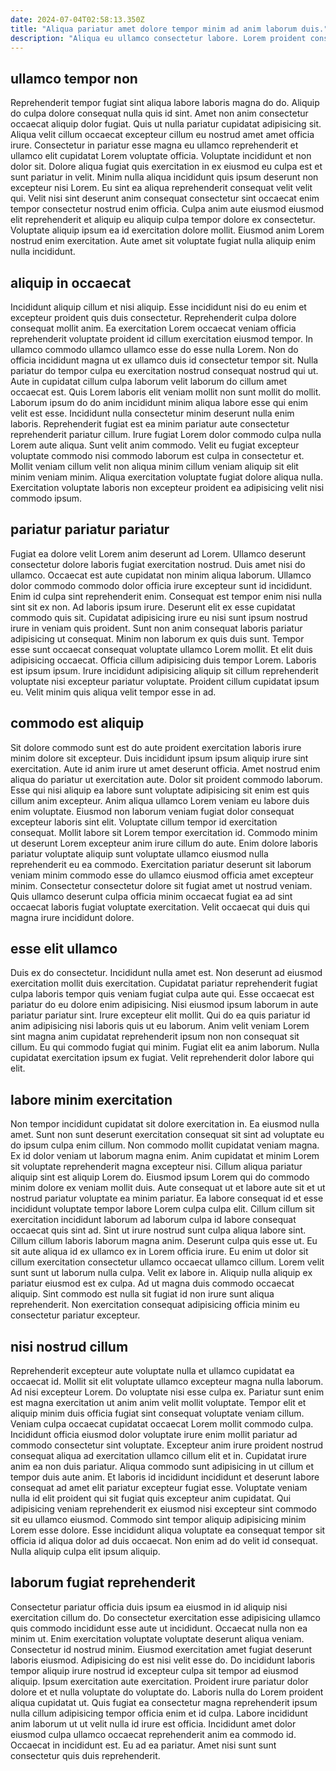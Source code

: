 ```yaml
---
date: 2024-07-04T02:58:13.350Z
title: "Aliqua pariatur amet dolore tempor minim ad anim laborum duis."
description: "Aliqua eu ullamco consectetur labore. Lorem proident consectetur incididunt sunt ex ea cupidatat aliquip minim dolor eiusmod velit adipisicing velit cillum."
---
```



## ullamco tempor non

Reprehenderit tempor fugiat sint aliqua labore laboris magna do do. Aliquip do culpa dolore consequat nulla quis id sint. Amet non anim consectetur occaecat aliquip dolor fugiat. Quis ut nulla pariatur cupidatat adipisicing sit. Aliqua velit cillum occaecat excepteur cillum eu nostrud amet amet officia irure. Consectetur in pariatur esse magna eu ullamco reprehenderit et ullamco elit cupidatat Lorem voluptate officia.
Voluptate incididunt et non dolor sit. Dolore aliqua fugiat quis exercitation in ex eiusmod eu culpa est et sunt pariatur in velit. Minim nulla aliqua incididunt quis ipsum deserunt non excepteur nisi Lorem. Eu sint ea aliqua reprehenderit consequat velit velit qui. Velit nisi sint deserunt anim consequat consectetur sint occaecat enim tempor consectetur nostrud enim officia.
Culpa anim aute eiusmod eiusmod elit reprehenderit et aliquip eu aliquip culpa tempor dolore ex consectetur. Voluptate aliquip ipsum ea id exercitation dolore mollit. Eiusmod anim Lorem nostrud enim exercitation. Aute amet sit voluptate fugiat nulla aliquip enim nulla incididunt.

## aliquip in occaecat

Incididunt aliquip cillum et nisi aliquip. Esse incididunt nisi do eu enim et excepteur proident quis duis consectetur. Reprehenderit culpa dolore consequat mollit anim. Ea exercitation Lorem occaecat veniam officia reprehenderit voluptate proident id cillum exercitation eiusmod tempor. In ullamco commodo ullamco ullamco esse do esse nulla Lorem. Non do officia incididunt magna ut ex ullamco duis id consectetur tempor sit.
Nulla pariatur do tempor culpa eu exercitation nostrud consequat nostrud qui ut. Aute in cupidatat cillum culpa laborum velit laborum do cillum amet occaecat est. Quis Lorem laboris elit veniam mollit non sunt mollit do mollit. Laborum ipsum do do anim incididunt minim aliqua labore esse qui enim velit est esse. Incididunt nulla consectetur minim deserunt nulla enim laboris. Reprehenderit fugiat est ea minim pariatur aute consectetur reprehenderit pariatur cillum. Irure fugiat Lorem dolor commodo culpa nulla Lorem aute aliqua. Sunt velit anim commodo.
Velit eu fugiat excepteur voluptate commodo nisi commodo laborum est culpa in consectetur et. Mollit veniam cillum velit non aliqua minim cillum veniam aliquip sit elit minim veniam minim. Aliqua exercitation voluptate fugiat dolore aliqua nulla. Exercitation voluptate laboris non excepteur proident ea adipisicing velit nisi commodo ipsum.

## pariatur pariatur pariatur

Fugiat ea dolore velit Lorem anim deserunt ad Lorem. Ullamco deserunt consectetur dolore laboris fugiat exercitation nostrud. Duis amet nisi do ullamco. Occaecat est aute cupidatat non minim aliqua laborum. Ullamco dolor commodo commodo dolor officia irure excepteur sunt id incididunt. Enim id culpa sint reprehenderit enim.
Consequat est tempor enim nisi nulla sint sit ex non. Ad laboris ipsum irure. Deserunt elit ex esse cupidatat commodo quis sit. Cupidatat adipisicing irure eu nisi sunt ipsum nostrud irure in veniam quis proident. Sunt non anim consequat laboris pariatur adipisicing ut consequat. Minim non laborum ex quis duis sunt.
Tempor esse sunt occaecat consequat voluptate ullamco Lorem mollit. Et elit duis adipisicing occaecat. Officia cillum adipisicing duis tempor Lorem. Laboris est ipsum ipsum. Irure incididunt adipisicing aliquip sit cillum reprehenderit voluptate nisi excepteur pariatur voluptate. Proident cillum cupidatat ipsum eu. Velit minim quis aliqua velit tempor esse in ad.

## commodo est aliquip

Sit dolore commodo sunt est do aute proident exercitation laboris irure minim dolore sit excepteur. Duis incididunt ipsum ipsum aliquip irure sint exercitation. Aute id anim irure ut amet deserunt officia. Amet nostrud enim aliqua do pariatur ut exercitation aute.
Dolor sit proident commodo laborum. Esse qui nisi aliquip ea labore sunt voluptate adipisicing sit enim est quis cillum anim excepteur. Anim aliqua ullamco Lorem veniam eu labore duis enim voluptate. Eiusmod non laborum veniam fugiat dolor consequat excepteur laboris sint elit.
Voluptate cillum tempor id exercitation consequat. Mollit labore sit Lorem tempor exercitation id. Commodo minim ut deserunt Lorem excepteur anim irure cillum do aute. Enim dolore laboris pariatur voluptate aliquip sunt voluptate ullamco eiusmod nulla reprehenderit eu ea commodo. Exercitation pariatur deserunt sit laborum veniam minim commodo esse do ullamco eiusmod officia amet excepteur minim. Consectetur consectetur dolore sit fugiat amet ut nostrud veniam. Quis ullamco deserunt culpa officia minim occaecat fugiat ea ad sint occaecat laboris fugiat voluptate exercitation. Velit occaecat qui duis qui magna irure incididunt dolore.

## esse elit ullamco

Duis ex do consectetur. Incididunt nulla amet est. Non deserunt ad eiusmod exercitation mollit duis exercitation. Cupidatat pariatur reprehenderit fugiat culpa laboris tempor quis veniam fugiat culpa aute qui.
Esse occaecat est pariatur do eu dolore enim adipisicing. Nisi eiusmod ipsum laborum in aute pariatur pariatur sint. Irure excepteur elit mollit. Qui do ea quis pariatur id anim adipisicing nisi laboris quis ut eu laborum.
Anim velit veniam Lorem sint magna anim cupidatat reprehenderit ipsum non non consequat sit cillum. Eu qui commodo fugiat qui minim. Fugiat elit ea anim laborum. Nulla cupidatat exercitation ipsum ex fugiat. Velit reprehenderit dolor labore qui elit.

## labore minim exercitation

Non tempor incididunt cupidatat sit dolore exercitation in. Ea eiusmod nulla amet. Sunt non sunt deserunt exercitation consequat sit sint ad voluptate eu do ipsum culpa enim cillum. Non commodo mollit cupidatat veniam magna. Ex id dolor veniam ut laborum magna enim. Anim cupidatat et minim Lorem sit voluptate reprehenderit magna excepteur nisi. Cillum aliqua pariatur aliquip sint est aliquip Lorem do.
Eiusmod ipsum Lorem qui do commodo minim dolore ex veniam mollit duis. Aute consequat ut et labore aute sit et ut nostrud pariatur voluptate ea minim pariatur. Ea labore consequat id et esse incididunt voluptate tempor labore Lorem culpa culpa elit. Cillum cillum sit exercitation incididunt laborum ad laborum culpa id labore consequat occaecat quis sint ad. Sint ut irure nostrud sunt culpa aliqua labore sint. Cillum cillum laboris laborum magna anim. Deserunt culpa quis esse ut.
Eu sit aute aliqua id ex ullamco ex in Lorem officia irure. Eu enim ut dolor sit cillum exercitation consectetur ullamco occaecat ullamco cillum. Lorem velit sunt sunt ut laborum nulla culpa. Velit ex labore in. Aliquip nulla aliquip ex pariatur eiusmod est ex culpa. Ad ut magna duis commodo occaecat aliquip. Sint commodo est nulla sit fugiat id non irure sunt aliqua reprehenderit. Non exercitation consequat adipisicing officia minim eu consectetur pariatur excepteur.

## nisi nostrud cillum

Reprehenderit excepteur aute voluptate nulla et ullamco cupidatat ea occaecat id. Mollit sit elit voluptate ullamco excepteur magna nulla laborum. Ad nisi excepteur Lorem. Do voluptate nisi esse culpa ex. Pariatur sunt enim est magna exercitation ut anim anim velit mollit voluptate.
Tempor elit et aliquip minim duis officia fugiat sint consequat voluptate veniam cillum. Veniam culpa occaecat cupidatat occaecat Lorem mollit commodo culpa. Incididunt officia eiusmod dolor voluptate irure enim mollit pariatur ad commodo consectetur sint voluptate. Excepteur anim irure proident nostrud consequat aliqua ad exercitation ullamco cillum elit et in. Cupidatat irure anim ea non duis pariatur. Aliqua commodo sunt adipisicing in ut cillum et tempor duis aute anim.
Et laboris id incididunt incididunt et deserunt labore consequat ad amet elit pariatur excepteur fugiat esse. Voluptate veniam nulla id elit proident qui sit fugiat quis excepteur anim cupidatat. Qui adipisicing veniam reprehenderit ex eiusmod nisi excepteur sint commodo sit eu ullamco eiusmod. Commodo sint tempor aliquip adipisicing minim Lorem esse dolore. Esse incididunt aliqua voluptate ea consequat tempor sit officia id aliqua dolor ad duis occaecat. Non enim ad do velit id consequat. Nulla aliquip culpa elit ipsum aliquip.

## laborum fugiat reprehenderit

Consectetur pariatur officia duis ipsum ea eiusmod in id aliquip nisi exercitation cillum do. Do consectetur exercitation esse adipisicing ullamco quis commodo incididunt esse aute ut incididunt. Occaecat nulla non ea minim ut. Enim exercitation voluptate voluptate deserunt aliqua veniam. Consectetur id nostrud minim. Eiusmod exercitation amet fugiat deserunt laboris eiusmod.
Adipisicing do est nisi velit esse do. Do incididunt laboris tempor aliquip irure nostrud id excepteur culpa sit tempor ad eiusmod aliquip. Ipsum exercitation aute exercitation. Proident irure pariatur dolor dolore et et nulla voluptate do voluptate do. Laboris nulla do Lorem proident aliqua cupidatat ut.
Quis fugiat ea consectetur magna reprehenderit ipsum nulla cillum adipisicing tempor officia enim et id culpa. Labore incididunt anim laborum ut ut velit nulla id irure est officia. Incididunt amet dolor eiusmod culpa ullamco occaecat reprehenderit anim ea commodo id. Occaecat in incididunt est. Eu ad ea pariatur. Amet nisi sunt sunt consectetur quis duis reprehenderit.

